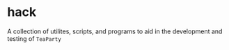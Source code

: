 # hack
A collection of utilites, scripts, and programs to aid in the development and testing of `TeaParty`
